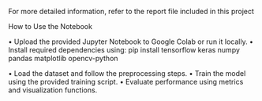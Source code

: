 For more detailed information, refer to the report file included in this project

How to Use the Notebook

• Upload the provided Jupyter Notebook to Google Colab or run it locally. • Install required dependencies using: pip install tensorflow keras numpy pandas matplotlib opencv-python

• Load the dataset and follow the preprocessing steps. • Train the model using the provided training script. • Evaluate performance using metrics and visualization functions.

